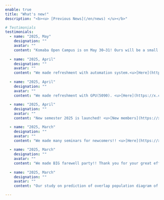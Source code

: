 ```yaml
---
enable: true
title: "What's new!"
description: "<b><u> [Previous News](/en/news) </u></b>"

# Testimonials
testimonials:
  - name: "2025, May"
    designation: ""
    avatar: ""
    content: "Komaba Open Campus is on May 30–31! Ours will be a small poster-only exhibit this year... Sorry!!<u>[Here](https://x.com/nmdl_mizo/status/1925092026036715632)</u>"
  
  - name: "2025, April"
    designation: ""
    avatar: ""
    content: "We made refreshment with automation system.<u>[Here](https://x.com/nmdl_mizo/status/1915720833642995803)</u>"
  
  - name: "2025, April"
    designation: ""
    avatar: ""
    content: "We made refreshment with GPU(5090). <u>[Here](https://x.com/nmdl_mizo/status/1915719507278258195)</u>"
  
  - name: "2025, April"
    designation: ""
    avatar: ""
    content: "New semester 2025 is launched! <u>[New members](https://x.com/nmdl_mizo/status/1908086851103265154)</u>"

  - name: "2025, March"
    designation: ""
    avatar: ""
    content: "We made many seminars for newcomers!! <u>[Here](https://x.com/nmdl_mizo/status/1908090320996229367)</u>"
  
  - name: "2025, March"
    designation: ""
    avatar: ""
    content: "We made BIG farewell party!! Thank you for your great efforts!!<u>[Here](https://x.com/nmdl_mizo/status/1904455865266319523)</u>"
  
  - name: "2025, March"
    designation: ""
    avatar: ""
    content: "Our study on prediction of overlap population diagram of 2M bonds of  13k organic molecules is just published in Chemistry Lett. You can access to all data of 2M bonds!<u>[Here](https://academic.oup.com/chemlett/article/54/3/upaf038/8058640)</u>"

---
```

